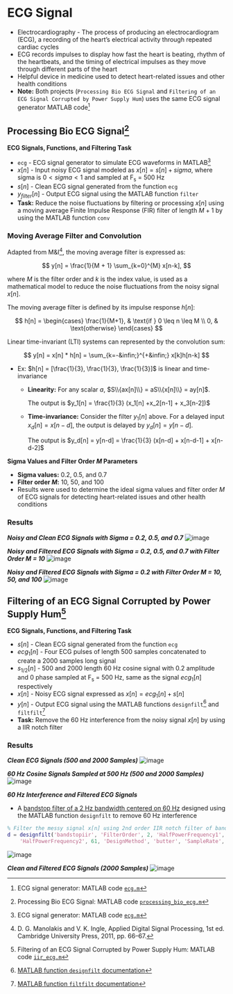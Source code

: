 # ECG Signal
- Electrocardiography - The process of producing an electrocardiogram (ECG), a recording of the heart’s electrical activity through repeated cardiac cycles
- ECG records impulses to display how fast the heart is beating, rhythm of the heartbeats, and the timing of electrical impulses as they move through different parts of the heart
- Helpful device in medicine used to detect heart-related issues and other health conditions
- **Note:** Both projects (`Processing Bio ECG Signal` and `Filtering of an ECG Signal Corrupted by Power Supply Hum`) uses the same ECG signal generator MATLAB code[^1]

## Processing Bio ECG Signal[^2]
**ECG Signals, Functions, and Filtering Task**
- `ecg` - ECG signal generator to simulate ECG waveforms in MATLAB[^1]
- $x[n]$ - Input noisy ECG signal modeled as $x[n] = s[n] + sigma$, where sigma is $0<sigma<1$ and sampled at F<sub>s</sub> = 500 Hz
- $s[n]$ - Clean ECG signal generated from the function `ecg`
- $y_{filter}[n]$ - Output ECG signal using the MATLAB function `filter`
- **Task:** Reduce the noise fluctuations by filtering or processing $x[n]$ using a moving average Finite Impulse Response (FIR) filter of length $M+1$ by using the MATLAB function `conv`

### Moving Average Filter and Convolution
Adapted from M&I[^3], the moving average filter is expressed as:
  
$$
y[n] = \frac{1}{M + 1} \sum_{k=0}^{M} x[n-k],
$$
  
where $M$ is the filter order and $k$ is the index value, is used as a mathematical model to reduce the noise fluctuations from the noisy signal $x[n]$.

The moving average filter is defined by its impulse response $h[n]$:
  
$$
h[n] = 
\begin{cases} 
\frac{1}{M+1}, & \text{if } 0 \leq n \leq M \\
0, & \text{otherwise}
\end{cases}
$$

Linear time-invariant (LTI) systems can represented by the convolution sum:

$$
y[n] = x[n] * h[n] = \sum_{k=-&infin;}^{+&infin;} x[k]h[n-k]
$$

- Ex: $h[n] = [\frac{1}{3}, \frac{1}{3}, \frac{1}{3}]$ is linear and time-invariance
  - **Linearity:** For any scalar $a$, $S\\{ax[n]\\} = aS\\{x[n]\\} = ay[n]$.
        
    The output is $y_1[n] = \frac{1}{3} (x_1[n] +x_2[n-1] + x_3[n-2])$
    
  - **Time-invariance:** Consider the filter $y_1[n]$ above. For a delayed input $x_d[n] = x[n-d]$, the output is delayed by $y_d[n] = y[n-d]$.
    
    The output is $y_d[n] = y[n-d] = \frac{1}{3} (x[n-d] + x[n-d-1] + x[n-d-2]$

**Sigma Values and Filter Order $M$ Parameters**
- **Sigma values:** 0.2, 0.5, and 0.7
- **Filter order $M$:** 10, 50, and 100
- Results were used to determine the ideal sigma values and filter order $M$ of ECG signals for detecting heart-related issues and other health conditions
  
### Results
***Noisy and Clean ECG Signals with Sigma = 0.2, 0.5, and 0.7***
![image](./plots/processing_bio_ecg_1.png)
  
***Noisy and Filtered ECG Signals with Sigma = 0.2, 0.5, and 0.7 with Filter Order M = 10***
![image](./plots/processing_bio_ecg_2.png)
  
***Noisy and Filtered ECG Signals with Sigma = 0.2 with Filter Order M = 10, 50, and 100***
![image](./plots/processing_bio_ecg_3.png)


## Filtering of an ECG Signal Corrupted by Power Supply Hum[^4]
**ECG Signals, Functions, and Filtering Task**
- $s[n]$ - Clean ECG signal generated from the function `ecg`
- $ecg_{1}[n]$ - Four ECG pulses of length 500 samples concatenated to create a 2000 samples long signal
- $s_{1/2}[n]$ - 500 and 2000 length 60 Hz cosine signal with 0.2 amplitude and 0 phase sampled at F<sub>s</sub> = 500 Hz, same as the signal $ecg_{1}[n]$ respectively
- $x[n]$ - Noisy ECG signal expressed as $x[n] = ecg_{1}[n] + s[n]$
- $y[n]$ - Output ECG signal using the MATLAB functions `designfilt`[^5] and `filtfilt`[^6]
- **Task:** Remove the 60 Hz interference from the noisy signal $x[n]$ by using a IIR notch filter

### Results
***Clean ECG Signals (500 and 2000 Samples)***
![image](./plots/iir_ecg_1.png)
  
***60 Hz Cosine Signals Sampled at 500 Hz (500 and 2000 Samples)***
![image](./plots/iir_ecg_2.png)

***60 Hz Interference and Filtered ECG Signals***
- A [bandstop filter of a 2 Hz bandwidth centered on 60 Hz](https://github.com/eoommaa/ECG-Signal/blob/7b3a2d6925f4f79a7e472bad0bd56b8ef3e6eed1/IIR%20ECG/iir_ecg.m#L83-L85) designed using the MATLAB function `designfilt` to remove 60 Hz interference

```matlab
% Filter the messy signal x[n] using 2nd order IIR notch filter of bandwidth = 2 Hz w/ 'designfilt'
d = designfilt('bandstopiir', 'FilterOrder', 2, 'HalfPowerFrequency1', 59, ...
    'HalfPowerFrequency2', 61, 'DesignMethod', 'butter', 'SampleRate', Fs);
```
  
![image](./plots/iir_ecg_3.png)
  
***Clean and Filtered ECG Signals (2000 Samples)***
![image](./plots/iir_ecg_4.png)


[^1]: ECG signal generator: MATLAB code [`ecg.m`](https://github.com/eoommaa/ECG-Signal/blob/c226983dcf1e0dbb263750cd5978ac46688e0c86/processing-bio-ecg/ecg.m)
[^2]: Processing Bio ECG Signal: MATLAB code [`processing_bio_ecg.m`](https://github.com/eoommaa/ECG-Signal/blob/main/Processing%20Bio%20ECG/processing_bio_ecg.m)
[^3]: D. G. Manolakis and V. K. Ingle, Applied Digital Signal Processing, 1st ed. Cambridge University Press, 2011, pp. 66–67.
[^4]: Filtering of an ECG Signal Corrupted by Power Supply Hum: MATLAB code [`iir_ecg.m`](https://github.com/eoommaa/ECG-Signal/blob/main/IIR%20ECG/iir_ecg.m)
[^5]: [MATLAB function `designfilt` documentation](https://www.mathworks.com/help/signal/ref/designfilt.html)
[^6]: [MATLAB function `filtfilt` documentation](https://www.mathworks.com/help/signal/ref/filtfilt.html)
